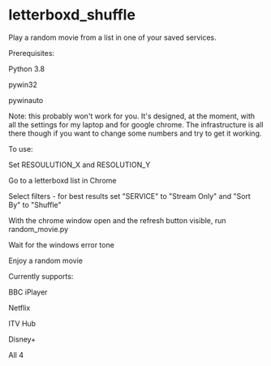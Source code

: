 # letterboxd_shuffle
Play a random movie from a list in one of your saved services.

Prerequisites:

Python 3.8

pywin32

pywinauto



Note: this probably won't work for you. It's designed, at the moment, with all the settings for my laptop and for google chrome. The infrastructure is all there though if you want to change some numbers and try to get it working.

To use:

Set RESOULUTION_X and RESOLUTION_Y

Go to a letterboxd list in Chrome

Select filters - for best results set "SERVICE" to "Stream Only" and "Sort By" to "Shuffle"

With the chrome window open and the refresh button visible, run random_movie.py

Wait for the windows error tone

Enjoy a random movie



Currently supports:

BBC iPlayer

Netflix

ITV Hub

Disney+

All 4
